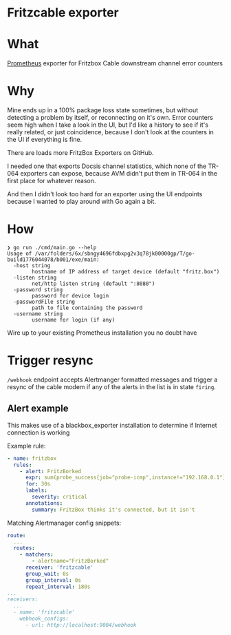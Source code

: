 Fritzcable exporter
===================

# What
[Prometheus](https://github.com/prometheus/prometheus) exporter for Fritzbox Cable downstream channel error counters

# Why
Mine ends up in a 100% package loss state sometimes, but without detecting a problem by itself, or reconnecting on it's
own. Error counters seem high when I take a look in the UI, but I'd like a history to see if it's really related, or 
just coincidence, because I don't look at the counters in the UI if everything is fine.

There are loads more FritzBox Exporters on GitHub.

I needed one that exports Docsis channel statistics, which none of the TR-064 exporters can expose, because AVM
didn't put them in TR-064 in the first place for whatever reason.

And then I didn't look too hard for an exporter using the UI endpoints because I wanted to play around with Go again a 
bit.

# How
    ❯ go run ./cmd/main.go --help
    Usage of /var/folders/6x/sbngy4696fdbxpg2v3q78jk00000gp/T/go-build1776044078/b001/exe/main:
      -host string
            hostname of IP address of target device (default "fritz.box")
      -listen string
            net/http listen string (default ":8080")
      -password string
            password for device login
      -passwordFile string
            path to file containing the password
      -username string
            username for login (if any)

Wire up to your existing Prometheus installation you no doubt have

# Trigger resync
`/webhook` endpoint accepts Alertmanger formatted messages and trigger a resync of the cable
modem if any of the alerts in the list is in state `firing`.

## Alert example

This makes use of a blackbox_exporter installation to determine if Internet connection is working

Example rule:
```yaml
- name: fritzbox
  rules:
    - alert: FritzBorked
      expr: sum(probe_success{job="probe-icmp",instance!="192.168.0.1"}) == 0 AND (sum(docsis_ready_state{state="ready"}) == 1)
      for: 30s
      labels:
        severity: critical
      annotations:
        summary: FritzBox thinks it's connected, but it isn't
```

Matching Alertmanager config snippets:
```yaml
route:
  ...
  routes:
    - matchers:
        - alertname="FritzBorked"
      receiver: 'fritzcable'
      group_wait: 0s
      group_interval: 0s
      repeat_interval: 180s
...
receivers:
  ...
  - name: 'fritzcable'
    webhook_configs:
      - url: http://localhost:9004/webhook
```